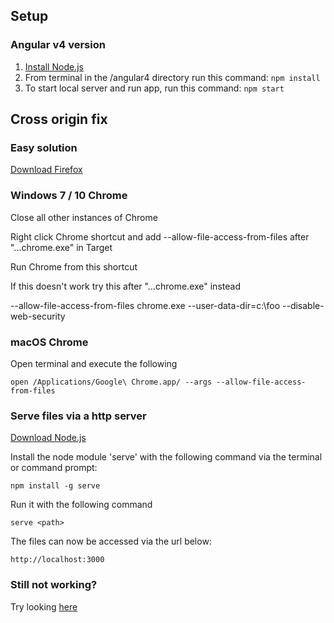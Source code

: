 ## Setup ###

### Angular v4 version ###

1. [Install Node.js](https://www.nodejs.org/en/download/)
2. From terminal in the /angular4 directory run this command: `npm install`
3. To start local server and run app, run this command: `npm start`

## Cross origin fix ##

### Easy solution ###
[Download Firefox](https://www.getfirefox.com)

### Windows 7 / 10 Chrome ###
Close all other instances of Chrome

Right click Chrome shortcut and add --allow-file-access-from-files after "...chrome.exe" in Target

Run Chrome from this shortcut

If this doesn't work try this after "...chrome.exe" instead

--allow-file-access-from-files chrome.exe --user-data-dir=c:\foo --disable-web-security


### macOS Chrome ###
Open terminal and execute the following 

`open /Applications/Google\ Chrome.app/ --args --allow-file-access-from-files`

### Serve files via a http server ###
[Download Node.js](https://www.nodejs.org/en/download/)

Install the node module 'serve' with the following command via the terminal or command prompt:

`npm install -g serve`

Run it with the following command

`serve <path>`

The files can now be accessed via the url below:

`http://localhost:3000`

### Still not working? ###
Try looking [here](http://www.thegeekstuff.com/2016/09/disable-same-origin-policy/?utm_source=feedburner&utm_medium=feed&utm_campaign=Feed%3A+TheGeekStuff+(The+Geek+Stuff))